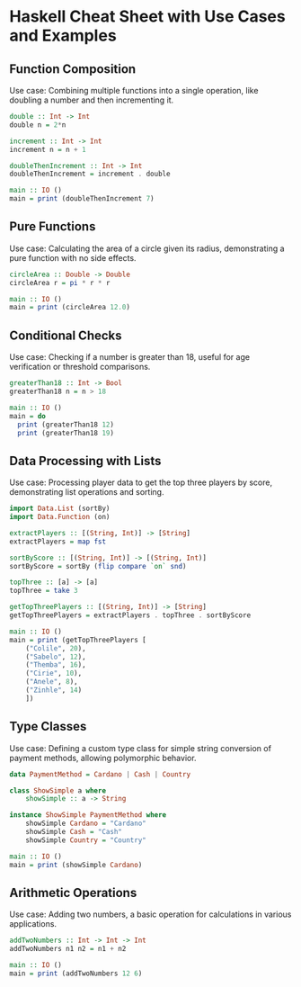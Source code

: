 # Haskell Cheat Sheet with Use Cases and Examples

## Function Composition
Use case: Combining multiple functions into a single operation, like doubling a number and then incrementing it.

```haskell
double :: Int -> Int
double n = 2*n

increment :: Int -> Int
increment n = n + 1

doubleThenIncrement :: Int -> Int
doubleThenIncrement = increment . double

main :: IO ()
main = print (doubleThenIncrement 7)
```

## Pure Functions
Use case: Calculating the area of a circle given its radius, demonstrating a pure function with no side effects.

```haskell
circleArea :: Double -> Double
circleArea r = pi * r * r

main :: IO ()
main = print (circleArea 12.0)
```

## Conditional Checks
Use case: Checking if a number is greater than 18, useful for age verification or threshold comparisons.

```haskell
greaterThan18 :: Int -> Bool
greaterThan18 n = n > 18

main :: IO ()
main = do
  print (greaterThan18 12)
  print (greaterThan18 19)
```

## Data Processing with Lists
Use case: Processing player data to get the top three players by score, demonstrating list operations and sorting.

```haskell
import Data.List (sortBy)
import Data.Function (on)

extractPlayers :: [(String, Int)] -> [String]
extractPlayers = map fst

sortByScore :: [(String, Int)] -> [(String, Int)]
sortByScore = sortBy (flip compare `on` snd)

topThree :: [a] -> [a]
topThree = take 3

getTopThreePlayers :: [(String, Int)] -> [String]
getTopThreePlayers = extractPlayers . topThree . sortByScore

main :: IO ()
main = print (getTopThreePlayers [
    ("Colile", 20),
    ("Sabelo", 12),
    ("Themba", 16),
    ("Cirie", 10),
    ("Anele", 8),
    ("Zinhle", 14)
    ])
```

## Type Classes
Use case: Defining a custom type class for simple string conversion of payment methods, allowing polymorphic behavior.

```haskell
data PaymentMethod = Cardano | Cash | Country

class ShowSimple a where
    showSimple :: a -> String

instance ShowSimple PaymentMethod where
    showSimple Cardano = "Cardano"
    showSimple Cash = "Cash"
    showSimple Country = "Country"

main :: IO ()
main = print (showSimple Cardano)
```

## Arithmetic Operations
Use case: Adding two numbers, a basic operation for calculations in various applications.

```haskell
addTwoNumbers :: Int -> Int -> Int
addTwoNumbers n1 n2 = n1 + n2

main :: IO ()
main = print (addTwoNumbers 12 6)
